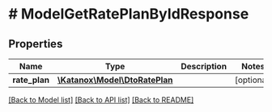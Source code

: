 # # ModelGetRatePlanByIdResponse

## Properties

Name | Type | Description | Notes
------------ | ------------- | ------------- | -------------
**rate_plan** | [**\Katanox\Model\DtoRatePlan**](DtoRatePlan.md) |  | [optional]

[[Back to Model list]](../../README.md#models) [[Back to API list]](../../README.md#endpoints) [[Back to README]](../../README.md)
